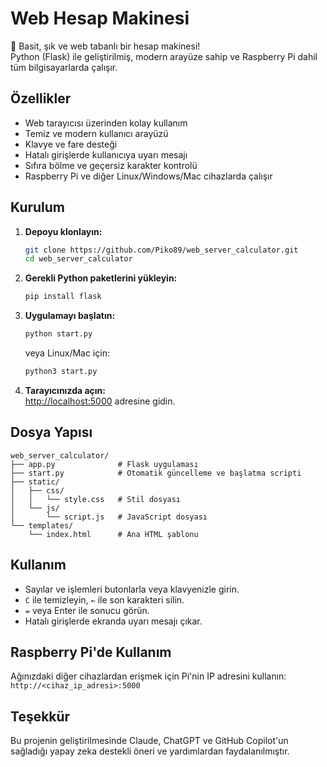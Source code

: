 # Web Hesap Makinesi

🧮 Basit, şık ve web tabanlı bir hesap makinesi!  
Python (Flask) ile geliştirilmiş, modern arayüze sahip ve Raspberry Pi dahil tüm bilgisayarlarda çalışır.

## Özellikler

- Web tarayıcısı üzerinden kolay kullanım
- Temiz ve modern kullanıcı arayüzü
- Klavye ve fare desteği
- Hatalı girişlerde kullanıcıya uyarı mesajı
- Sıfıra bölme ve geçersiz karakter kontrolü
- Raspberry Pi ve diğer Linux/Windows/Mac cihazlarda çalışır

## Kurulum

1. **Depoyu klonlayın:**
   ```sh
   git clone https://github.com/Piko89/web_server_calculator.git
   cd web_server_calculator
   ```

2. **Gerekli Python paketlerini yükleyin:**
   ```sh
   pip install flask
   ```

3. **Uygulamayı başlatın:**
   ```sh
   python start.py
   ```
   veya Linux/Mac için:
   ```sh
   python3 start.py
   ```

4. **Tarayıcınızda açın:**  
   [http://localhost:5000](http://localhost:5000) adresine gidin.

## Dosya Yapısı

```
web_server_calculator/
├── app.py              # Flask uygulaması
├── start.py            # Otomatik güncelleme ve başlatma scripti
├── static/
│   ├── css/
│   │   └── style.css   # Stil dosyası
│   └── js/
│       └── script.js   # JavaScript dosyası
└── templates/
    └── index.html      # Ana HTML şablonu
```

## Kullanım

- Sayılar ve işlemleri butonlarla veya klavyenizle girin.
- `C` ile temizleyin, `←` ile son karakteri silin.
- `=` veya Enter ile sonucu görün.
- Hatalı girişlerde ekranda uyarı mesajı çıkar.

## Raspberry Pi'de Kullanım

Ağınızdaki diğer cihazlardan erişmek için Pi'nin IP adresini kullanın:  
`http://<cihaz_ip_adresi>:5000`

## Teşekkür
Bu projenin geliştirilmesinde Claude, ChatGPT ve GitHub Copilot'un sağladığı yapay zeka destekli öneri ve yardımlardan faydalanılmıştır.